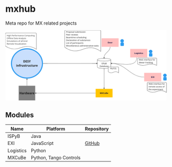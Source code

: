  # mxhub
Meta repo for MX related projects

![](ispyb_structure.png)


## Modules

| Name | Platform | Repository |
|----------|-------|-----|
| ISPyB  | Java |
| EXI   | JavaScript | [GitHub](https://github.com/waltz-controls/mxhub-exi)
| Logistics   | Python |
| MXCuBe   | Python, Tango Controls |


